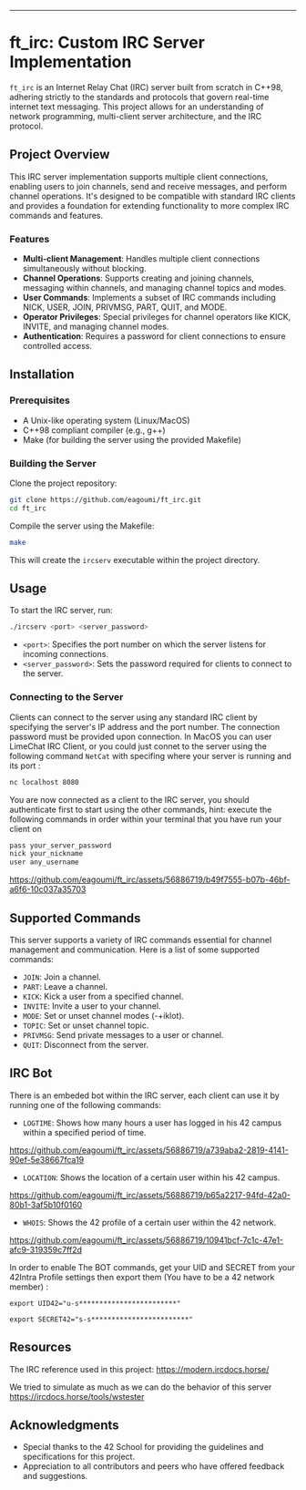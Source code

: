 
---

# ft_irc: Custom IRC Server Implementation

`ft_irc` is an Internet Relay Chat (IRC) server built from scratch in C++98, adhering strictly to the standards and protocols that govern real-time internet text messaging. This project allows for an understanding of network programming, multi-client server architecture, and the IRC protocol.

## Project Overview

This IRC server implementation supports multiple client connections, enabling users to join channels, send and receive messages, and perform channel operations. It's designed to be compatible with standard IRC clients and provides a foundation for extending functionality to more complex IRC commands and features.

### Features

- **Multi-client Management**: Handles multiple client connections simultaneously without blocking.
- **Channel Operations**: Supports creating and joining channels, messaging within channels, and managing channel topics and modes.
- **User Commands**: Implements a subset of IRC commands including NICK, USER, JOIN, PRIVMSG, PART, QUIT, and MODE.
- **Operator Privileges**: Special privileges for channel operators like KICK, INVITE, and managing channel modes.
- **Authentication**: Requires a password for client connections to ensure controlled access.

## Installation

### Prerequisites

- A Unix-like operating system (Linux/MacOS)
- C++98 compliant compiler (e.g., g++)
- Make (for building the server using the provided Makefile)

### Building the Server

Clone the project repository:

```bash
git clone https://github.com/eagoumi/ft_irc.git
cd ft_irc
```

Compile the server using the Makefile:

```bash
make
```

This will create the `ircserv` executable within the project directory.

## Usage

To start the IRC server, run:

```bash
./ircserv <port> <server_password>
```

- `<port>`: Specifies the port number on which the server listens for incoming connections.
- `<server_password>`: Sets the password required for clients to connect to the server.

### Connecting to the Server

Clients can connect to the server using any standard IRC client by specifying the server's IP address and the port number. The connection password must be provided upon connection.
In MacOS you can user LimeChat IRC Client, or you could just connet to the server using the following command `NetCat` with specifing where your server is running and its port :

```bash
nc localhost 8080
```

You are now connected as a client to the IRC server, you should authenticate first to start using the other commands, hint: execute the following commands in order within your terminal that you have run your client on

```bash
pass your_server_password
nick your_nickname
user any_username
```

https://github.com/eagoumi/ft_irc/assets/56886719/b49f7555-b07b-46bf-a6f6-10c037a35703



## Supported Commands

This server supports a variety of IRC commands essential for channel management and communication. Here is a list of some supported commands:

- `JOIN`: Join a channel.
- `PART`: Leave a channel.
- `KICK`: Kick a user from a specified channel.
- `INVITE`: Invite a user to your channel.
- `MODE`: Set or unset channel modes (-+iklot).
- `TOPIC`: Set or unset channel topic.
- `PRIVMSG`: Send private messages to a user or channel.
- `QUIT`: Disconnect from the server.

## IRC Bot

There is an embeded bot within the IRC server, each client can use it by running one of the following commands:

- `LOGTIME`: Shows how many hours a user has logged in his 42 campus within a specified period of time.

https://github.com/eagoumi/ft_irc/assets/56886719/a739aba2-2819-4141-90ef-5e38667fca19

- `LOCATION`: Shows the location of a certain user within his 42 campus.

https://github.com/eagoumi/ft_irc/assets/56886719/b65a2217-94fd-42a0-80b1-3af5b10f0160

- `WHOIS`: Shows the 42 profile of a certain user within the 42 network.

https://github.com/eagoumi/ft_irc/assets/56886719/10941bcf-7c1c-47e1-afc9-319359c7ff2d


In order to enable The BOT commands, get your UID and SECRET from your 42Intra Profile settings then export them (You have to be a 42 network member) :

`export UID42="u-s************************"`

`export SECRET42="s-s************************"`

## Resources

The IRC reference used in this project: https://modern.ircdocs.horse/

We tried to simulate as much as we can do the behavior of this server https://ircdocs.horse/tools/wstester

## Acknowledgments

- Special thanks to the 42 School for providing the guidelines and specifications for this project.
- Appreciation to all contributors and peers who have offered feedback and suggestions.
